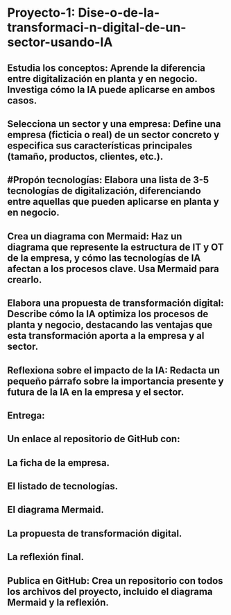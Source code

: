# Proyecto-1:   Dise-o-de-la-transformaci-n-digital-de-un-sector-usando-IA


## Estudia los conceptos: Aprende la diferencia entre digitalización en planta y en negocio. Investiga cómo la IA puede aplicarse en ambos casos.

## Selecciona un sector y una empresa: Define una empresa (ficticia o real) de un sector concreto y especifica sus características principales (tamaño, productos, clientes, etc.).

## #Propón tecnologías: Elabora una lista de 3-5 tecnologías de digitalización, diferenciando entre aquellas que pueden aplicarse en planta y en negocio.

## Crea un diagrama con Mermaid: Haz un diagrama que represente la estructura de IT y OT de la empresa, y cómo las tecnologías de IA afectan a los procesos clave. Usa Mermaid para crearlo.

## Elabora una propuesta de transformación digital: Describe cómo la IA optimiza los procesos de planta y negocio, destacando las ventajas que esta transformación aporta a la empresa y al sector.

## Reflexiona sobre el impacto de la IA: Redacta un pequeño párrafo sobre la importancia presente y futura de la IA en la empresa y el sector.


## Entrega:

## Un enlace al repositorio de GitHub con:

## La ficha de la empresa.

## El listado de tecnologías.

## El diagrama Mermaid.

## La propuesta de transformación digital.

## La reflexión final.


## Publica en GitHub: Crea un repositorio con todos los archivos del proyecto, incluido el diagrama Mermaid y la reflexión.